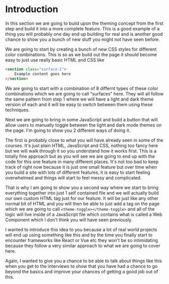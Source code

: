 # Introduction
In this section we are going to build upon the theming concept from the first step and build it into a more complete feature.
This is a good example of a thing you will probably one day end up building for real and is another good chance to show 
you a bunch of new stuff you might not have seen before.

We are going to start by creating a bunch of new CSS styles for different color combinations. This is so as we build out the 
page it should become easy to just use really basic HTML and CSS like 

```html
<section class="surface-1">
    Example content goes here
</section>
```

We are going to start with a combination of 8 differnt types of these color combinations which we are going to call "surfaces" here.
They will all follow the same pattern from step 1 where we will have a light and dark theme version of each and it will be easy to 
switch between them using these techniques.

Next we are going to bring in some JavaScript and build a button that will allow users to manually toggle between the light and dark 
mode themes on the page. I'm going to show you 2 different ways of doing it.

The first is probably close to what you will have already seen in some of the courses. It's just plain HTML, JavaScript and CSS, nothing 
too fancy here but we will walk through it so you understand how it works first. This is a totally fine approach but as you will see we 
are going to end up with the code for this one feature in many different places. It's not too bad to keep track of right now because it 
is just one small feature but over time when you build a site with lots of different features, it is easy to start feeling overwhelmed 
and things will start to feel messy and complicated.

That is why I am going to show you a second way where we start to bring everything together into just 1 self contained file and we will 
actually build our own custom HTML tag just for our feature. It will be just like any other normal bit of HTML and you will then be able to
just add a tag on the page which we are going to call `<theme-toggle></theme-toggle>` and all of the logic will live inside of a JavaScript 
file which contains what is called a Web Component which I don't think you will have seen previously.

I wanted to introduce this idea to you because a lot of real world projects will end up using something like this and by the time you 
finally start to encounter frameworks like React or Vue etc they won't be so intimidating because they follow a very similar approach to 
what we are going to cover here.

Again, I wanted to give you a chance to be able to talk about things like this when you get to the interviews to show that you have had 
a chance to go beyond the basics and improve your chances of getting a good job out of this.
